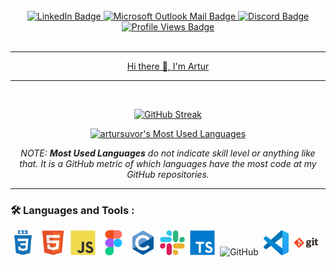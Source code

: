 <div id="badges" align="center">
  <br>
  <a href="(https://www.linkedin.com/in/artursuvor/)">
    <img src="https://img.shields.io/badge/LinkedIn-blue?style=for-the-badge&logo=linkedin&logoColor=white" alt="LinkedIn Badge"/>
  <a href="mailto:artursuvor@gmail.com">
    <img src="https://img.shields.io/badge/mail-white?logo=microsoftoutlook&logoColor=blue&style=for-the-badge" alt="Microsoft Outlook Mail Badge"/>
  <a href="https://discordapp.com/users/141596787302465537">
    <img src="https://img.shields.io/badge/discord-5865F2?logo=discord&logoColor=white&style=for-the-badge" alt="Discord Badge"/>
</div>
    
<div align="center">
  <img src="https://komarev.com/ghpvc/?username=artursuvor&style=flat-square&color=blue" alt="Profile Views Badge"/>
</div>

<br>
<hr>
    
<div align="center">
  Hi there 👋, I'm Artur
</div>

<hr> 
<br>
    
<div align="center">
  
[![GitHub Streak](http://github-readme-streak-stats.herokuapp.com?user=artursuvor&theme=green&hide_border=true)](https://git.io/streak-stats)

[![artursuvor's Most Used Languages](https://github-readme-stats.vercel.app/api/top-langs/?username=artursuvor&langs_count=10&layout=compact&theme=green&hide_border=true&disable_animations=true)](https://github.com/artursuvor)

  *NOTE: **Most Used Languages** do not indicate skill level or anything like that. It is a GitHub metric of which languages have the most code at my GitHub repositories.*
</div>

<hr>

### :hammer_and_wrench: Languages and Tools :
<div>
  <img src="https://github.com/devicons/devicon/blob/master/icons/css3/css3-plain-wordmark.svg"  title="CSS3" alt="CSS" width="40" height="40"/>&nbsp;
  <img src="https://github.com/devicons/devicon/blob/master/icons/html5/html5-original.svg" title="HTML5" alt="HTML" width="40" height="40"/>&nbsp;
  <img src="https://github.com/devicons/devicon/blob/master/icons/javascript/javascript-original.svg" title="JavaScript" alt="JavaScript" width="40" height="40"/>&nbsp;
  <img src="https://github.com/devicons/devicon/blob/master/icons/figma/figma-original.svg" title="Figma" alt="Figma" width="40" height="40"/>&nbsp;
  <img src="https://github.com/devicons/devicon/blob/master/icons/c/c-original.svg" title="C" alt="C" width="40" height="40"/>&nbsp;
  <img src="https://github.com/devicons/devicon/blob/master/icons/slack/slack-original.svg" title="Slack" alt="Slack" width="40" height="40"/>&nbsp;
  <img src="https://github.com/devicons/devicon/blob/master/icons/typescript/typescript-original.svg" title="TypeScript" alt="TypeScript" width="40" height="40"/>&nbsp;
  <img src="https://github.githubassets.com/favicons/favicon-dark.svg" title="GitHub" alt="GitHub" width="40" height="40"/>&nbsp;
  <img src="https://github.com/devicons/devicon/blob/master/icons/vscode/vscode-original.svg" title="VSCode" alt="VSCode" width="40" height="40"/>&nbsp;
  <img src="https://github.com/devicons/devicon/blob/master/icons/git/git-original-wordmark.svg" title="Git" **alt="Git" width="40" height="40"/>
</div>
